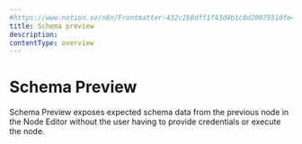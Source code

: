 ```yaml
---
#https://www.notion.so/n8n/Frontmatter-432c2b8dff1f43d4b1c8d20075510fe4
title: Schema preview
description: 
contentType: overview
---
```


# Schema Preview

Schema Preview exposes expected schema data from the previous node in the Node Editor without the user having to provide credentials or execute the node.



